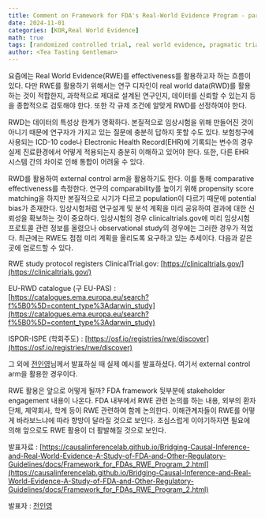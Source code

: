 ```yaml
---
title: Comment on Framework for FDA's Real-World Evidence Program - part 2
date: 2024-11-01
categories: [KOR,Real World Evidence]
math: true
tags: [randomized controlled trial, real world evidence, pragmatic trial, effectiveness, fda framework, accelerated approval]     # TAG names should always be lowercase
author: <Tea Tasting Gentleman>
---
```


요즘에는 Real World Evidence(RWE)를 effectiveness를 활용하고자 하는 흐름이 있다. 다만 RWE를 활용하기 위해서는 연구 디자인이 real world data(RWD)를 활용하는 것이 적합한지, 과학적으로 제대로 설계된 연구인지, 데이터를 신뢰할 수 있는지 등을 종합적으로 검토해야 한다. 또한 각 규제 조건에 알맞게 RWD를 선정하여야 한다.

RWD는 데이터의 특성상 한계가 명확하다. 본질적으로 임상시험을 위해 만들어진 것이 아니기 때문에 연구자가 가지고 있는 질문에 충분히 답하지 못할 수도 있다. 보험청구에 사용되는 ICD-10 code나 Electronic Health Record(EHR)에 기록되는 변수의 경우 실제 진료환경에서 어떻게 적용되는지 충분히 이해하고 있어야 한다. 또한, 다른 EHR 시스템 간의 차이로 인해 통합이 어려울 수 있다.

RWD를 활용하여 external control arm을 활용하기도 한다. 이를 통해 comparative effectiveness를 측정한다. 연구의 comparability를 높이기 위해 propensity score matching을 하지만 본질적으로 시기가 다르고 population이 다르기 때문에 potential bias가 존재한다. 임상시험처럼 연구설계 및 분석 계획을 미리 공유하여 결과에 대한 신뢰성을 확보하는 것이 중요하다. 임상시험의 경우 clinicaltrials.gov에 미리 임상시험 프로토콜 관련 정보를 올렸으나 observational study의 경우에는 그러한 경우가 적었다. 최근에는 RWE도 점점 미리 계획을 올리도록 요구하고 있는 추세이다. 다음과 같은 곳에 업로드할 수 있다.

RWE study protocol registers
ClinicalTrial.gov: [https://clinicaltrials.gov/](https://clinicaltrials.gov/)

EU-RWD catalogue (구 EU-PAS) : [https://catalogues.ema.europa.eu/search?f%5B0%5D=content_type%3Adarwin_study](https://catalogues.ema.europa.eu/search?f%5B0%5D=content_type%3Adarwin_study)

ISPOR-ISPE (학회주도) : [https://osf.io/registries/rwe/discover](https://osf.io/registries/rwe/discover)

그 외에 [전인영](https://www.linkedin.com/in/inyoungjun/)님께서 발표하실 때 실제 예시를 발표하셨다. 여기서 external control arm을 활용한 경우이다.

RWE 활용은 앞으로 어떻게 될까? FDA framework 뒷부분에 stakeholder engagement 내용이 나온다. FDA 내부에서 RWE 관련 논의를 하는 내용, 외부의 환자 단체, 제약회사, 학계 등이 RWE 관련하여 함께 논의한다. 이해관계자들이 RWE를 어떻게 바라보느냐에 따라 향방이 달라질 것으로 보인다. 조심스럽게 이야기하자면 필요에 의해 앞으로도 RWE 활용이 더 활발해질 것으로 보인다.

발표자료 : [https://causalinferencelab.github.io/Bridging-Causal-Inference-and-Real-World-Evidence-A-Study-of-FDA-and-Other-Regulatory-Guidelines/docs/Framework_for_FDAs_RWE_Program_2.html](https://causalinferencelab.github.io/Bridging-Causal-Inference-and-Real-World-Evidence-A-Study-of-FDA-and-Other-Regulatory-Guidelines/docs/Framework_for_FDAs_RWE_Program_2.html)

발표자 : [전인영](https://www.linkedin.com/in/inyoungjun/)